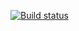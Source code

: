 [![Build status](https://ci.appveyor.com/api/projects/status/g7d3c3eqi8tqopeg?svg=true)](https://ci.appveyor.com/project/demi87/aqa2-3-patterns2)